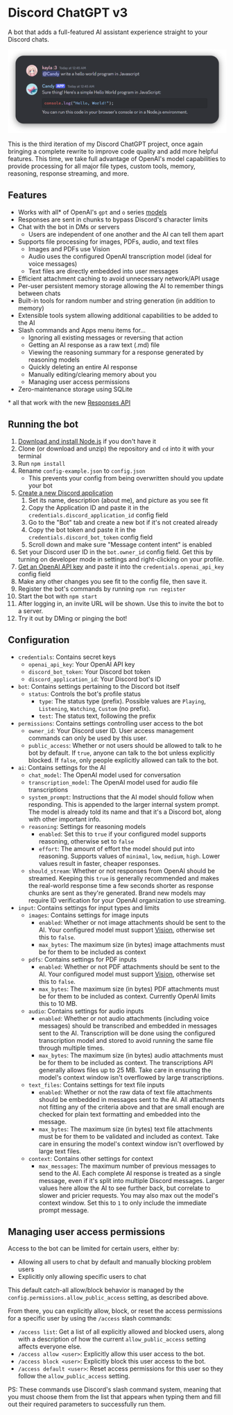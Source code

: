 # Discord ChatGPT v3
A bot that adds a full-featured AI assistant experience straight to your Discord chats.

![Sample](/sample.png)

This is the third iteration of my Discord ChatGPT project, once again bringing a complete rewrite to improve code quality and add more helpful features. This time, we take full advantage of OpenAI's model capabilities to provide processing for all major file types, custom tools, memory, reasoning, response streaming, and more.

## Features
- Works with all* of OpenAI's `gpt` and `o` series [models](https://platform.openai.com/docs/models)
- Responses are sent in chunks to bypass Discord's character limits
- Chat with the bot in DMs or servers
  - Users are independent of one another and the AI can tell them apart
- Supports file processing for images, PDFs, audio, and text files
  - Images and PDFs use Vision
  - Audio uses the configured OpenAI transcription model (ideal for voice messages)
  - Text files are directly embedded into user messages
- Efficient attachment caching to avoid unnecessary network/API usage
- Per-user persistent memory storage allowing the AI to remember things between chats
- Built-in tools for random number and string generation (in addition to memory)
- Extensible tools system allowing additional capabilities to be added to the AI
- Slash commands and Apps menu items for...
  - Ignoring all existing messages or reversing that action
  - Getting an AI response as a raw text (.md) file
  - Viewing the reasoning summary for a response generated by reasoning models
  - Quickly deleting an entire AI response
  - Manually editing/clearing memory about you
  - Managing user access permissions
- Zero-maintenance storage using SQLite

\* all that work with the new [Responses API](https://platform.openai.com/docs/api-reference/responses/create)

## Running the bot
1. [Download and install Node.js](https://nodejs.org/en/download/) if you don't have it
2. Clone (or download and unzip) the repository and `cd` into it with your terminal
3. Run `npm install`
4. Rename `config-example.json` to `config.json`
    * This prevents your config from being overwritten should you update your bot
5. [Create a new Discord application](https://discord.com/developers/applications)
    1. Set its name, description (about me), and picture as you see fit
    2. Copy the Application ID and paste it in the `credentials.discord_application_id` config field
    3. Go to the "Bot" tab and create a new bot if it's not created already
    4. Copy the bot token and paste it in the `credentials.discord_bot_token` config field
    5. Scroll down and make sure "Message content intent" is enabled
6. Set your Discord user ID in the `bot.owner_id` config field. Get this by turning on developer mode in settings and right-clicking on your profile.
7. [Get an OpenAI API key](https://platform.openai.com/account/api-keys) and paste it into the `credentials.openai_api_key` config field
8.  Make any other changes you see fit to the config file, then save it.
9.  Register the bot's commands by running `npm run register`
10. Start the bot with `npm start`
11. After logging in, an invite URL will be shown. Use this to invite the bot to a server.
12. Try it out by DMing or pinging the bot!

## Configuration
- `credentials`: Contains secret keys
  - `openai_api_key`: Your OpenAI API key
  - `discord_bot_token`: Your Discord bot token
  - `discord_application_id`: Your Discord bot's ID
- `bot`: Contains settings pertaining to the Discord bot itself
  - `status`: Controls the bot's profile status
    - `type`: The status type (prefix). Possible values are `Playing`, `Listening`, `Watching`, `Custom` (no prefix).
    - `test`: The status text, following the prefix
- `permissions`: Contains settings controlling user access to the bot
  - `owner_id`: Your Discord user ID. User access management commands can only be used by this user.
  - `public_access`: Whether or not users should be allowed to talk to he bot by default. If `true`, anyone can talk to the bot unless explicitly blocked. If `false`, only people explicitly allowed can talk to the bot.
- `ai`: Contains settings for the AI
  - `chat_model`: The OpenAI model used for conversation
  - `transcription_model`: The OpenAI model used for audio file transcriptions
  - `system_prompt`: Instructions that the AI model should follow when responding. This is appended to the larger internal system prompt. The model is already told its name and that it's a Discord bot, along with other important info.
  - `reasoning`: Settings for reasoning models
    - `enabled`: Set this to `true` if your configured model supports reasoning, otherwise set to `false`
    - `effort`: The amount of effort the model should put into reasoning. Supports values of `minimal`, `low`, `medium`, `high`. Lower values result in faster, cheaper responses.
  - `should_stream`: Whether or not responses from OpenAI should be streamed. Keeping this `true` is generally recommended and makes the real-world response time a few seconds shorter as response chunks are sent as they're generated. Brand new models may require ID verification for your OpenAI organization to use streaming.
- `input`: Contains settings for input types and limits
  - `images`: Contains settings for image inputs
    - `enabled`: Whether or not image attachments should be sent to the AI. Your configured model must support [Vision](https://platform.openai.com/docs/guides/images-vision?api-mode=responses#analyze-images), otherwise set this to `false`.
    - `max_bytes`: The maximum size (in bytes) image attachments must be for them to be included as context
  - `pdfs`: Contains settings for PDF inputs
    - `enabled`: Whether or not PDF attachments should be sent to the AI. Your configured model must support [Vision](https://platform.openai.com/docs/guides/images-vision?api-mode=responses#analyze-images), otherwise set this to `false`.
    - `max_bytes`: The maximum size (in bytes) PDF attachments must be for them to be included as context. Currently OpenAI limits this to 10 MB.
  - `audio`: Contains settings for audio inputs
    - `enabled`: Whether or not audio attachments (including voice messages) should be transcribed and embedded in messages sent to the AI. Transcription will be done using the configured transcription model and stored to avoid running the same file through multiple times.
    - `max_bytes`: The maximum size (in bytes) audio attachments must be for them to be included as context. The transcriptions API generally allows files up to 25 MB. Take care in ensuring the model's context window isn't overflowed by large transcriptions.
  - `text_files`: Contains settings for text file inputs
    - `enabled`: Whether or not the raw data of text file attachments should be embedded in messages sent to the AI. All attachments not fitting any of the criteria above and that are small enough are checked for plain text formatting and embedded into the message.
    - `max_bytes`: The maximum size (in bytes) text file attachments must be for them to be validated and included as context. Take care in ensuring the model's context window isn't overflowed by large text files.
  - `context`: Contains other settings for context
    - `max_messages`: The maximum number of previous messages to send to the AI. Each complete AI response is treated as a single message, even if it's split into multiple Discord messages. Larger values here allow the AI to see further back, but correlate to slower and pricier requests. You may also max out the model's context window. Set this to `1` to only include the immediate prompt message.

## Managing user access permissions
Access to the bot can be limited for certain users, either by:
- Allowing all users to chat by default and manually blocking problem users
- Explicitly only allowing specific users to chat

This default catch-all allow/block behavior is managed by the `config.permissions.allow_public_access` setting, as described above.

From there, you can explicitly allow, block, or reset the access permissions for a specific user by using the `/access` slash commands:

- `/access list`: Get a list of all explicitly allowed and blocked users, along with a description of how the current `allow_public_access` setting affects everyone else.
- `/access allow <user>`: Explicitly allow this user access to the bot.
- `/access block <user>`: Explicitly block this user access to the bot.
- `/access default <user>`: Reset access permissions for this user so they follow the `allow_public_access` setting.

PS: These commands use Discord's slash command system, meaning that you must choose them from the list that appears when typing them and fill out their required parameters to successfully run them.